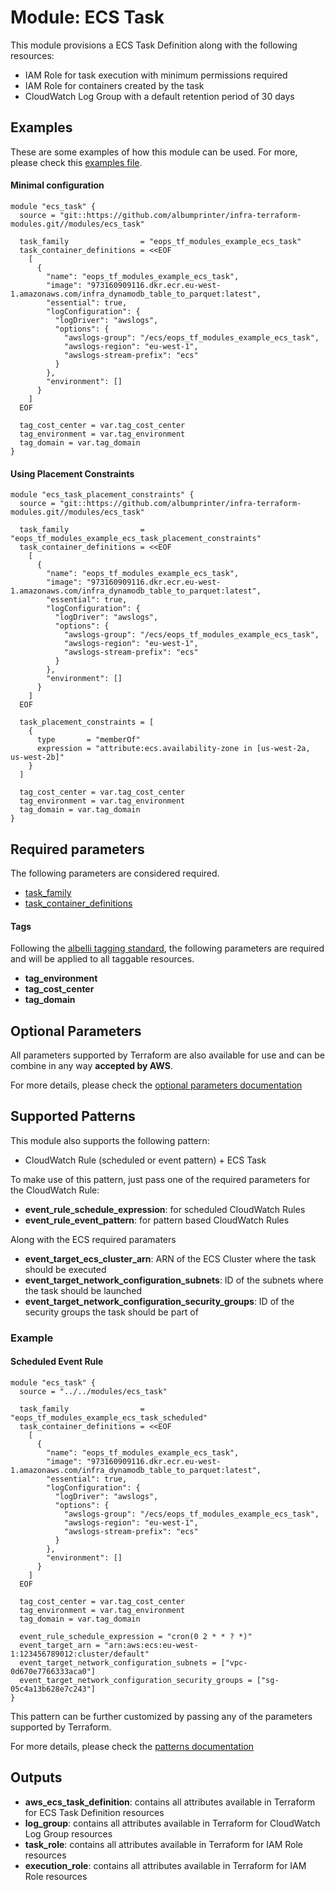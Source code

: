 # Module: ECS Task

This module provisions a ECS Task Definition along with the following resources:

* IAM Role for task execution with minimum permissions required
* IAM Role for containers created by the task
* CloudWatch Log Group with a default retention period of 30 days

## Examples 

These are some examples of how this module can be used. For more, please check this [examples file](../../examples/ecs_task/main.tf).

#### Minimal configuration
```
module "ecs_task" {
  source = "git::https://github.com/albumprinter/infra-terraform-modules.git//modules/ecs_task"

  task_family                = "eops_tf_modules_example_ecs_task"
  task_container_definitions = <<EOF
    [
      {
        "name": "eops_tf_modules_example_ecs_task",
        "image": "973160909116.dkr.ecr.eu-west-1.amazonaws.com/infra_dynamodb_table_to_parquet:latest",
        "essential": true,
        "logConfiguration": {
          "logDriver": "awslogs",
          "options": {
            "awslogs-group": "/ecs/eops_tf_modules_example_ecs_task",
            "awslogs-region": "eu-west-1",
            "awslogs-stream-prefix": "ecs"
          }
        },
        "environment": []
      }
    ]
  EOF

  tag_cost_center = var.tag_cost_center
  tag_environment = var.tag_environment
  tag_domain = var.tag_domain
}
```

#### Using Placement Constraints
```
module "ecs_task_placement_constraints" {
  source = "git::https://github.com/albumprinter/infra-terraform-modules.git//modules/ecs_task"

  task_family                = "eops_tf_modules_example_ecs_task_placement_constraints"
  task_container_definitions = <<EOF
    [
      {
        "name": "eops_tf_modules_example_ecs_task",
        "image": "973160909116.dkr.ecr.eu-west-1.amazonaws.com/infra_dynamodb_table_to_parquet:latest",
        "essential": true,
        "logConfiguration": {
          "logDriver": "awslogs",
          "options": {
            "awslogs-group": "/ecs/eops_tf_modules_example_ecs_task",
            "awslogs-region": "eu-west-1",
            "awslogs-stream-prefix": "ecs"
          }
        },
        "environment": []
      }
    ]
  EOF

  task_placement_constraints = [
    {
      type       = "memberOf"
      expression = "attribute:ecs.availability-zone in [us-west-2a, us-west-2b]"
    }
  ]

  tag_cost_center = var.tag_cost_center
  tag_environment = var.tag_environment
  tag_domain = var.tag_domain
}
```

## Required parameters

The following parameters are considered required.

* [task_family](https://www.terraform.io/docs/providers/aws/r/ecs_task_definition.html#family)
* [task_container_definitions](https://www.terraform.io/docs/providers/aws/r/ecs_task_definition.html#container_definitions)

#### Tags
Following the [albelli tagging standard](https://wiki.albelli.net/wiki/Albelli_AWS_Tagging_standards), the following parameters are required and will be applied to all taggable resources.

* **tag_environment**
* **tag_cost_center**
* **tag_domain**

## Optional Parameters

All parameters supported by Terraform are also available for use and can be combine in any way **accepted by AWS**.

For more details, please check the [optional parameters documentation](docs/optional_parameters.md)

## Supported Patterns 

This module also supports the following pattern:

* CloudWatch Rule (scheduled or event pattern) + ECS Task

To make use of this pattern, just pass one of the required parameters for the CloudWatch Rule:

* **event_rule_schedule_expression**: for scheduled CloudWatch Rules
* **event_rule_event_pattern**: for pattern based CloudWatch Rules

Along with the ECS required paramaters
* **event_target_ecs_cluster_arn**: ARN of the ECS Cluster where the task should be executed
* **event_target_network_configuration_subnets**: ID of the subnets where the task should be launched
* **event_target_network_configuration_security_groups**: ID of the security groups the task should be part of
 

### Example

#### Scheduled Event Rule
```
module "ecs_task" {
  source = "../../modules/ecs_task"

  task_family                = "eops_tf_modules_example_ecs_task_scheduled"
  task_container_definitions = <<EOF
    [
      {
        "name": "eops_tf_modules_example_ecs_task",
        "image": "973160909116.dkr.ecr.eu-west-1.amazonaws.com/infra_dynamodb_table_to_parquet:latest",
        "essential": true,
        "logConfiguration": {
          "logDriver": "awslogs",
          "options": {
            "awslogs-group": "/ecs/eops_tf_modules_example_ecs_task",
            "awslogs-region": "eu-west-1",
            "awslogs-stream-prefix": "ecs"
          }
        },
        "environment": []
      }
    ]
  EOF

  tag_cost_center = var.tag_cost_center
  tag_environment = var.tag_environment
  tag_domain = var.tag_domain

  event_rule_schedule_expression = "cron(0 2 * * ? *)"
  event_target_arn = "arn:aws:ecs:eu-west-1:123456789012:cluster/default"
  event_target_network_configuration_subnets = ["vpc-0d670e7766333aca0"]
  event_target_network_configuration_security_groups = ["sg-05c4a13b628e7c243"]
}
```

This pattern can be further customized by passing any of the parameters supported by Terraform.

For more details, please check the [patterns documentation](docs/patterns.md)

## Outputs

* **aws_ecs_task_definition**: contains all attributes available in Terraform for ECS Task Definition resources
* **log_group**: contains all attributes available in Terraform for CloudWatch Log Group resources
* **task_role**: contains all attributes available in Terraform for IAM Role resources
* **execution_role**: contains all attributes available in Terraform for IAM Role resources
